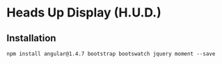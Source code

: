 # Heads Up Display (H.U.D.)

## Installation
`npm install angular@1.4.7 bootstrap bootswatch jquery moment --save`

